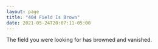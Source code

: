 ```yaml
---
layout: page
title: "404 Field Is Brown"
date: 2021-05-24T20:07:11-05:00
---
```


The field you were looking for has browned and vanished.
